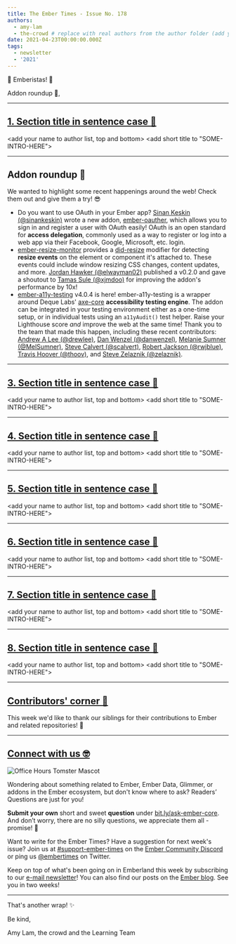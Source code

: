 ```yaml
---
title: The Ember Times - Issue No. 178
authors:
  - amy-lam
  - the-crowd # replace with real authors from the author folder (add yourself if you're not there)
date: 2021-04-23T00:00:00.000Z
tags:
  - newsletter
  - '2021'
---
```


👋 Emberistas! 🐹

<SOME-INTRO-HERE-TO-KEEP-THEM-SUBSCRIBERS-READING>
Addon roundup 🙌,

---

## [1. Section title in sentence case 🐹](section-url)

<change section title emoji>
<consider adding some bold to your paragraph>
<add the contributor in the post in format "FirstName LastName (@githubUserName)" linked to their GitHub account>
<please include link to external article/repo/etc in paragraph / body text, not just header title above>

<add your name to author list, top and bottom>
<add short title to "SOME-INTRO-HERE">

---

## Addon roundup 🙌

We wanted to highlight some recent happenings around the web! Check them out and give them a try! 😎

* Do you want to use OAuth in your Ember app? [Sinan Keskin (@sinankeskin)](https://github.com/sinankeskin) wrote a new addon, [ember-oauther](https://github.com/sinankeskin/ember-oauther), which allows you to sign in and register a user with OAuth easily! OAuth is an open standard for **access delegation**, commonly used as a way to register or log into a web app via their Facebook, Google, Microsoft, etc. login. 
* [ember-resize-monitor](https://github.com/elwayman02/ember-resize-modifier) provides a [did-resize](https://ember-resize-modifier.jhawk.co/modifiers/did-resize/) modifier for detecting **resize events** on the element or component it's attached to. These events could include window resizing CSS changes, content updates, and more. [Jordan Hawker (@elwayman02)](https://github.com/elwayman02) published a v0.2.0 and gave a shoutout to [Tamas Sule (@xjmdoo)](https://github.com/xjmdoo) for improving the addon's performance by 10x! 
* [ember-a11y-testing](https://github.com/ember-a11y/ember-a11y-testing) v4.0.4 is here! ember-a11y-testing is a wrapper around Deque Labs' [axe-core](https://github.com/dequelabs/axe-core) **accessibility testing engine**. The addon can be integrated in your testing environment either as a one-time setup, or in individual tests using an `a11yAudit()` test helper. Raise your Lighthouse score *and* improve the web at the same time! Thank you to the team that made this happen, including these recent contributors: [Andrew A Lee (@drewlee)](https://github.com/drewlee), [Dan Wenzel (@danwenzel)](https://github.com/danwenzel), [Melanie Sumner (@MelSumner)](https://github.com/MelSumner), [Steve Calvert (@scalvert)](https://github.com/scalvert), [Robert Jackson (@rwjblue)](https://github.com/rwjblue), [Travis Hoover (@thoov)](https://github.com/thoov), and [
Steve Zelaznik (@zelaznik)](https://github.com/zelaznik).

---

## [3. Section title in sentence case 🐹](section-url)

<change section title emoji>
<consider adding some bold to your paragraph>
<add the contributor in the post in format "FirstName LastName (@githubUserName)" linked to their GitHub account>
<please include link to external article/repo/etc in paragraph / body text, not just header title above>

<add your name to author list, top and bottom>
<add short title to "SOME-INTRO-HERE">

---

## [4. Section title in sentence case 🐹](section-url)

<change section title emoji>
<consider adding some bold to your paragraph>
<add the contributor in the post in format "FirstName LastName (@githubUserName)" linked to their GitHub account>
<please include link to external article/repo/etc in paragraph / body text, not just header title above>

<add your name to author list, top and bottom>
<add short title to "SOME-INTRO-HERE">

---

## [5. Section title in sentence case 🐹](section-url)

<change section title emoji>
<consider adding some bold to your paragraph>
<add the contributor in the post in format "FirstName LastName (@githubUserName)" linked to their GitHub account>
<please include link to external article/repo/etc in paragraph / body text, not just header title above>

<add your name to author list, top and bottom>
<add short title to "SOME-INTRO-HERE">

---

## [6. Section title in sentence case 🐹](section-url)

<change section title emoji>
<consider adding some bold to your paragraph>
<add the contributor in the post in format "FirstName LastName (@githubUserName)" linked to their GitHub account>
<please include link to external article/repo/etc in paragraph / body text, not just header title above>

<add your name to author list, top and bottom>
<add short title to "SOME-INTRO-HERE">

---

## [7. Section title in sentence case 🐹](section-url)

<change section title emoji>
<consider adding some bold to your paragraph>
<add the contributor in the post in format "FirstName LastName (@githubUserName)" linked to their GitHub account>
<please include link to external article/repo/etc in paragraph / body text, not just header title above>

<add your name to author list, top and bottom>
<add short title to "SOME-INTRO-HERE">

---

## [8. Section title in sentence case 🐹](section-url)

<change section title emoji>
<consider adding some bold to your paragraph>
<add the contributor in the post in format "FirstName LastName (@githubUserName)" linked to their GitHub account>
<please include link to external article/repo/etc in paragraph / body text, not just header title above>

<add your name to author list, top and bottom>
<add short title to "SOME-INTRO-HERE">

---

## [Contributors' corner 👏](https://guides.emberjs.com/release/contributing/repositories/)

<p>This week we'd like to thank our siblings for their contributions to Ember and related repositories! 💖</p>

---

## [Connect with us 🤓](https://docs.google.com/forms/d/e/1FAIpQLScqu7Lw_9cIkRtAiXKitgkAo4xX_pV1pdCfMJgIr6Py1V-9Og/viewform)

<div class="blog-row">
  <img class="float-right small transparent padded" alt="Office Hours Tomster Mascot" title="Readers' Questions" src="/images/tomsters/officehours.png" />

  <p>Wondering about something related to Ember, Ember Data, Glimmer, or addons in the Ember ecosystem, but don't know where to ask? Readers’ Questions are just for you!</p>

  <p><strong>Submit your own</strong> short and sweet <strong>question</strong> under <a href="https://bit.ly/ask-ember-core" target="rq">bit.ly/ask-ember-core</a>. And don’t worry, there are no silly questions, we appreciate them all - promise! 🤞</p>

  <p>Want to write for the Ember Times? Have a suggestion for next week's issue? Join us at <a href="https://discordapp.com/channels/480462759797063690/485450546887786506">#support-ember-times</a> on the <a href="https://discord.gg/emberjs">Ember Community Discord</a> or ping us <a href="https://twitter.com/embertimes">@embertimes</a> on Twitter.</p>

  <p>Keep on top of what's been going on in Emberland this week by subscribing to our <a href="https://embertimes.substack.com/">e-mail newsletter</a>! You can also find our posts on the <a href="https://blog.emberjs.com/tag/newsletter">Ember blog</a>. See you in two weeks!</p>
</div>

---

That's another wrap! ✨

Be kind,

Amy Lam, the crowd and the Learning Team
